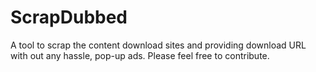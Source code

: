 # ScrapDubbed
A tool to scrap the content download sites and providing download URL with out any hassle, pop-up ads. Please feel free to contribute.
